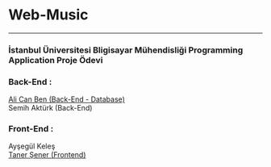 # Web-Music
<hr>
<h3>İstanbul Üniversitesi Bligisayar Mühendisliği Programming Application Proje Ödevi</h3>

<h3>Back-End :</h3>
<a href="https://github.com/AlicanBen"> Ali Can Ben (Back-End - Database) </a><br>
Semih Aktürk (Back-End)
<h3>Front-End :</h3>
Ayşegül Keleş<br>
<a href="https://github.com/senertaner"> Taner Şener (Frontend) </a><br>

<br>
